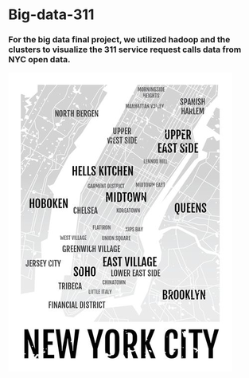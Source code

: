 # Big-data-311

### For the big data final project, we utilized hadoop and the clusters to visualize the 311 service request calls data from NYC open data. 
![alt-text](pic.jpg)